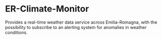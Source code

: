 # ER-Climate-Monitor

Provides a real-time weather data service across Emilia-Romagna, with the
possibility to subscribe to an alerting system for anomalies in weather
conditions.
